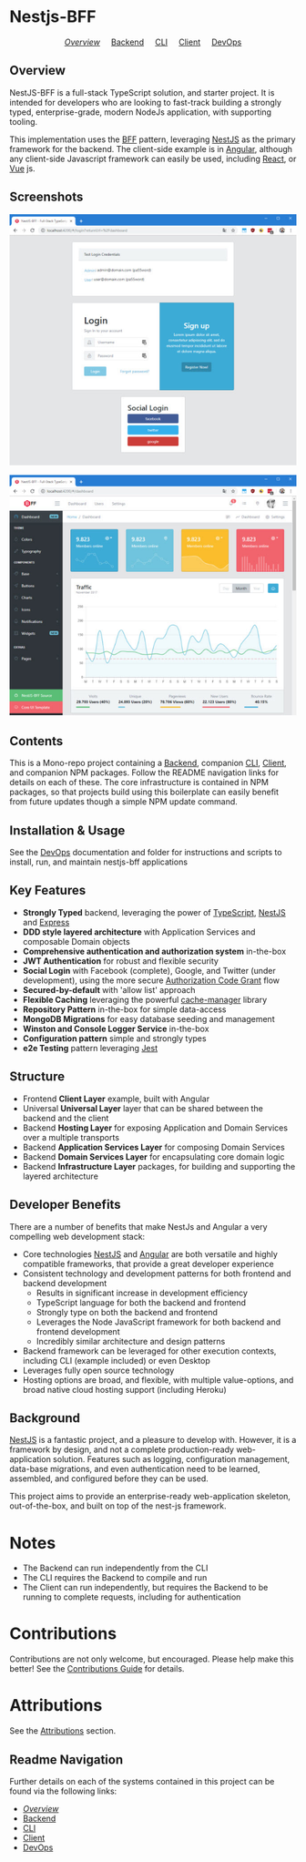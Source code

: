 # Nestjs-BFF

<p align="center">
  <i><a href="README.md">Overview</a></i>
  &nbsp;&nbsp;&nbsp;
	<a href="backend/README.md">Backend</a>
  &nbsp;&nbsp;&nbsp;
	<a href="cli/README.md">CLI</a>
  &nbsp;&nbsp;&nbsp;
	<a href="client/README.md">Client</a>
  &nbsp;&nbsp;&nbsp;
	<a href="devops/README.md">DevOps</a>
</p>

## Overview

NestJS-BFF is a full-stack TypeScript solution, and starter project. It is intended for developers who are looking to fast-track building a strongly typed, enterprise-grade, modern NodeJs application, with supporting tooling.

This implementation uses the [BFF](https://samnewman.io/patterns/architectural/bff/) pattern, leveraging [NestJS](https://nestjs.com/) as the primary framework for the backend. The client-side example is in [Angular](https://angular.io/), although any client-side Javascript framework can easily be used, including [React](https://reactjs.org/), or [Vue](https://vuejs.org/) js.

## Screenshots

![Login - includes local and social auth](docs/images/login.jpg 'Login')

![Dashboard - leverages CoreUI template](docs/images/dashboard.jpg 'Dashboard')

## Contents

This is a Mono-repo project containing a [Backend](backend/README.md), companion [CLI](cli/README.md), [Client](client/README.md), and companion NPM packages. Follow the README navigation links for details on each of these. The core infrastructure is contained in NPM packages, so that projects build using this boilerplate can easily benefit from future updates though a simple NPM update command.

## Installation & Usage

See the [DevOps](devops/README.md) documentation and folder for instructions and scripts to install, run, and maintain nestjs-bff applications

## Key Features

- **Strongly Typed** backend, leveraging the power of [TypeScript](https://www.typescriptlang.org/), [NestJS](https://nestjs.com/) and [Express](https://expressjs.com/)
- **DDD style layered architecture** with Application Services and composable Domain objects
- **Comprehensive authentication and authorization system** in-the-box
- **JWT Authentication** for robust and flexible security
- **Social Login** with Facebook (complete), Google, and Twitter (under development), using the more secure [Authorization Code Grant](https://www.oauth.com/oauth2-servers/server-side-apps/authorization-code/) flow
- **Secured-by-default** with 'allow list' approach
- **Flexible Caching** leveraging the powerful [cache-manager](https://www.npmjs.com/package/cache-manager) library
- **Repository Pattern** in-the-box for simple data-access
- **MongoDB Migrations** for easy database seeding and management
- **Winston and Console Logger Service** in-the-box
- **Configuration pattern** simple and strongly types
- **e2e Testing** pattern leveraging [Jest](https://jestjs.io/)

## Structure

- Frontend **Client Layer** example, built with Angular
- Universal **Universal Layer** layer that can be shared between the backend and the client
- Backend **Hosting Layer** for exposing Application and Domain Services over a multiple transports
- Backend **Application Services Layer** for composing Domain Services
- Backend **Domain Services Layer** for encapsulating core domain logic
- Backend **Infrastructure Layer** packages, for building and supporting the layered architecture

## Developer Benefits

There are a number of benefits that make NestJs and Angular a very compelling web development stack:

- Core technologies [NestJS](https://nestjs.com/) and [Angular](https://angular.io/) are both versatile and highly compatible frameworks, that provide a great developer experience
- Consistent technology and development patterns for both frontend and backend development
  - Results in significant increase in development efficiency
  - TypeScript language for both the backend and frontend
  - Strongly type on both the backend and frontend
  - Leverages the Node JavaScript framework for both backend and frontend development
  - Incredibly similar architecture and design patterns
- Backend framework can be leveraged for other execution contexts, including CLI (example included) or even Desktop
- Leverages fully open source technology
- Hosting options are broad, and flexible, with multiple value-options, and broad native cloud hosting support (including Heroku)

## Background

[NestJS](https://nestjs.com/) is a fantastic project, and a pleasure to develop with. However, it is a framework by design, and not a complete production-ready web-application solution. Features such as logging, configuration management, data-base migrations, and even authentication need to be learned, assembled, and configured before they can be used.

This project aims to provide an enterprise-ready web-application skeleton, out-of-the-box, and built on top of the nest-js framework.

# Notes

- The Backend can run independently from the CLI
- The CLI requires the Backend to compile and run
- The Client can run independently, but requires the Backend to be running to complete requests, including for authentication

# Contributions

Contributions are not only welcome, but encouraged. Please help make this better! See the [Contributions Guide](CONTRIBUTIONS.md) for details.

# Attributions

See the [Attributions](attributions/ATTRIBUTIONS.md) section.

## Readme Navigation

Further details on each of the systems contained in this project can be found via the following links:

- _[Overview](README.md)_
- [Backend](backend/README.md)
- [CLI](cli/README.md)
- [Client](client/README.md)
- [DevOps](devops/README.md)
